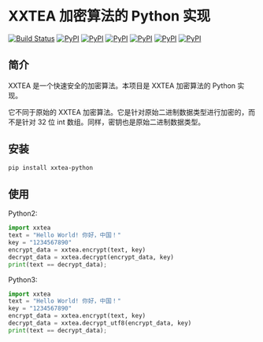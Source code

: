 # XXTEA 加密算法的 Python 实现

[![Build Status](https://travis-ci.org/xxtea/xxtea-python.svg?branch=master)](https://travis-ci.org/xxtea/xxtea-python)
[![PyPI](https://img.shields.io/pypi/v/xxtea-python.svg)](https://pypi.python.org/pypi/xxtea-python)
[![PyPI](https://img.shields.io/pypi/l/xxtea-python.svg)](https://pypi.python.org/pypi/xxtea-python)
[![PyPI](https://img.shields.io/pypi/pyversions/xxtea-python.svg)](https://pypi.python.org/pypi/xxtea-python)
[![PyPI](https://img.shields.io/pypi/implementation/xxtea-python.svg)](https://pypi.python.org/pypi/xxtea-python)
[![PyPI](https://img.shields.io/pypi/status/xxtea-python.svg)](https://pypi.python.org/pypi/xxtea-python)
[![PyPI](https://img.shields.io/pypi/dm/xxtea-python.svg)](https://pypi.python.org/pypi/xxtea-python)

## 简介

XXTEA 是一个快速安全的加密算法。本项目是 XXTEA 加密算法的 Python 实现。

它不同于原始的 XXTEA 加密算法。它是针对原始二进制数据类型进行加密的，而不是针对 32 位 int 数组。同样，密钥也是原始二进制数据类型。

## 安装

```sh
pip install xxtea-python
```

## 使用

Python2:
```python
import xxtea
text = "Hello World! 你好，中国！"
key = "1234567890"
encrypt_data = xxtea.encrypt(text, key)
decrypt_data = xxtea.decrypt(encrypt_data, key)
print(text == decrypt_data);
```

Python3:
```python
import xxtea
text = "Hello World! 你好，中国！"
key = "1234567890"
encrypt_data = xxtea.encrypt(text, key)
decrypt_data = xxtea.decrypt_utf8(encrypt_data, key)
print(text == decrypt_data);
```
